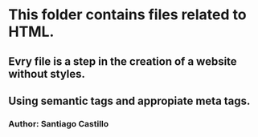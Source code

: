 # This folder contains files related to HTML.

## Evry file is a step in the creation of a website without styles.

## Using semantic tags and appropiate meta tags.
### Author: Santiago Castillo